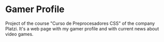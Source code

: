 # Gamer Profile
Project of the course "Curso de Preprocesadores CSS" of the company Platzi. It's a web page with my gamer profile and with current news about video games.
